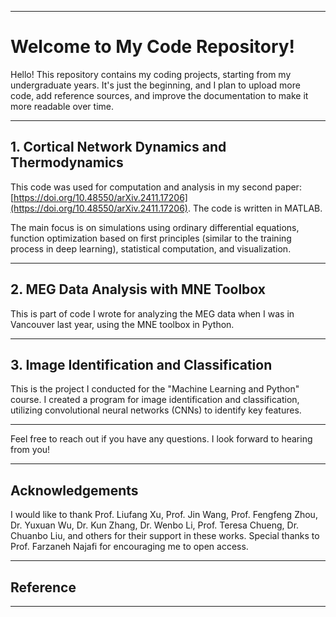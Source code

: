 
---

# Welcome to My Code Repository!

Hello! This repository contains my coding projects, starting from my undergraduate years. It's just the beginning, and I plan to upload more code, add reference sources, and improve the documentation to make it more readable over time. 

---

## 1. Cortical Network Dynamics and Thermodynamics

This code was used for computation and analysis in my second paper: [https://doi.org/10.48550/arXiv.2411.17206](https://doi.org/10.48550/arXiv.2411.17206). The code is written in MATLAB.

The main focus is on simulations using ordinary differential equations, function optimization based on first principles (similar to the training process in deep learning), statistical computation, and visualization.

---

## 2. MEG Data Analysis with MNE Toolbox

This is part of code I wrote for analyzing the MEG data when I was in Vancouver last year, using the MNE toolbox in Python. 

---

## 3. Image Identification and Classification

This is the project I conducted for the "Machine Learning and Python" course. I created a program for image identification and classification, utilizing convolutional neural networks (CNNs) to identify key features.

---

Feel free to reach out if you have any questions. I look forward to hearing from you!

---

## Acknowledgements

I would like to thank Prof. Liufang Xu, Prof. Jin Wang, Prof. Fengfeng Zhou, Dr. Yuxuan Wu, Dr. Kun Zhang, Dr. Wenbo Li, Prof. Teresa Chueng, Dr. Chuanbo Liu, and others for their support in these works. Special thanks to Prof. Farzaneh Najafi for encouraging me to open access.

---

## Reference

---
